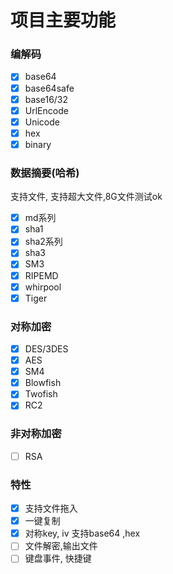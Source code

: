 #  项目主要功能

### 编解码
- [x] base64
- [x] base64safe
- [x] base16/32
- [x] UrlEncode
- [x] Unicode
- [x] hex
- [x] binary 

### 数据摘要(哈希)

 支持文件, 支持超大文件,8G文件测试ok

- [x] md系列
- [x] sha1
- [x] sha2系列
- [x] sha3
- [x] SM3
- [x] RIPEMD
- [x] whirpool 
- [x] Tiger 

### 对称加密

- [x] DES/3DES
- [x] AES
- [x] SM4
- [x] Blowfish
- [x] Twofish 
- [x] RC2 

### 非对称加密
- [ ] RSA

### 特性
- [x] 支持文件拖入
- [x] 一键复制 
- [x] 对称key, iv 支持base64 ,hex 
- [ ] 文件解密,输出文件
- [ ] 键盘事件, 快捷键